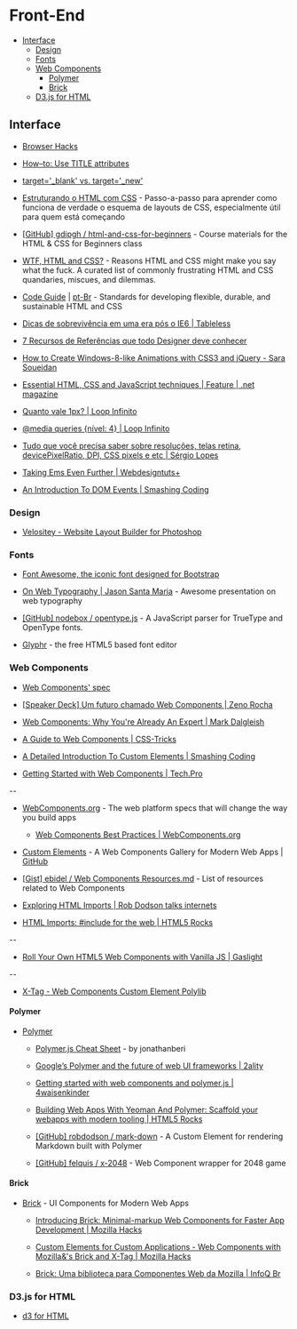 # Front-End


<!-- toc -->
* [Interface](#interface)
  * [Design](#design)
  * [Fonts](#fonts)
  * [Web Components](#web-components)
    * [Polymer](#polymer)
    * [Brick](#brick)
  * [D3.js for HTML](#d3js-for-html)

<!-- toc stop -->


## Interface

* [Browser Hacks](http://browserhacks.com/)

* [How–to: Use TITLE attributes](http://a11yproject.com/posts/title-attributes/)

* [target='_blank' vs. target='_new'](http://www.russellheimlich.com/blog/target_blank-vs-target_new/)

* [Estruturando o HTML com CSS](http://pt-br.learnlayout.com/) - Passo-a-passo para aprender como funciona de verdade o esquema de layouts de CSS, especialmente útil para quem está começando

* [[GitHub] gdipgh / html-and-css-for-beginners](https://github.com/gdipgh/html-and-css-for-beginners) - Course materials for the HTML & CSS for Beginners class

* [WTF, HTML and CSS?](http://mdo.github.io/wtf-html-css/) - Reasons HTML and CSS might make you say what the fuck. A curated list of commonly frustrating HTML and CSS quandaries, miscues, and dilemmas.

* [Code Guide](http://codeguide.co/) | [pt-Br](http://diegoeis.github.io/code-guide/) - Standards for developing flexible, durable, and sustainable HTML and CSS

* [Dicas de sobrevivência em uma era pós o IE6 | Tableless](http://tableless.com.br/dicas-de-sobrevivencia-ie6/)

* [7 Recursos de Referências que todo Designer deve conhecer](http://www.des1gnon.com/2013/02/7-recursos-de-referencias-que-todo-designer-deve-conhecer/)

* [How to Create Windows-8-like Animations with CSS3 and jQuery - Sara Soueidan](http://blog.sarasoueidan.com/windows8-animations/)

* [Essential HTML, CSS and JavaScript techniques | Feature | .net magazine](http://www.netmagazine.com/features/essential-html-css-and-javascript-techniques)

* [Quanto vale 1px? | Loop Infinito](http://loopinfinito.com.br/2013/11/12/quanto-vale-1px/)

* [@media queries {nível: 4} | Loop Infinito](http://loopinfinito.com.br/2013/11/26/media-queries-nivel-4/)

* [Tudo que você precisa saber sobre resoluções, telas retina, devicePixelRatio, DPI, CSS pixels e etc | Sérgio Lopes](http://sergiolopes.org/resolucoes-dpi-pixel-ratio-retina/)

* [Taking Ems Even Further | Webdesigntuts+](http://webdesign.tutsplus.com/articles/typography-articles/taking-ems-even-further/)

* [An Introduction To DOM Events | Smashing Coding](http://coding.smashingmagazine.com/2013/11/12/an-introduction-to-dom-events/)


### Design

* [Velositey - Website Layout Builder for Photoshop](http://dandkagency.com/velositey/)


### Fonts

* [Font Awesome, the iconic font designed for Bootstrap](http://fortawesome.github.io/Font-Awesome/)

* [On Web Typography | Jason Santa Maria](http://www.besquare.me/session/on-web-typography/) - Awesome presentation on web typography 

* [[GitHub] nodebox / opentype.js](https://github.com/nodebox/opentype.js) - A JavaScript parser for TrueType and OpenType fonts. 

* [Glyphr](http://glyphrstudio.com/) - the free HTML5 based font editor


### Web Components

* [Web Components' spec](http://www.w3.org/TR/2013/WD-components-intro-20130606/)

* [[Speaker Deck] Um futuro chamado Web Components | Zeno Rocha](https://speakerdeck.com/zenorocha/um-futuro-chamado-web-components)

* [Web Components: Why You're Already An Expert | Mark Dalgleish](http://markdalgleish.com/2013/11/web-components-why-youre-already-an-expert/)

* [A Guide to Web Components | CSS-Tricks](http://css-tricks.com/modular-future-web-components/)

* [A Detailed Introduction To Custom Elements | Smashing Coding](http://coding.smashingmagazine.com/2014/03/04/introduction-to-custom-elements/)

* [Getting Started with Web Components | Tech.Pro](http://tech.pro/blog/1940/getting-started-with-web-components)

--

* [WebComponents.org](http://webcomponents.github.io/) - The web platform specs that will change the way you build apps

  * [Web Components Best Practices | WebComponents.org](http://webcomponents.github.io/articles/web-components-best-practices/)

* [Custom Elements](http://customelements.io/) - A Web Components Gallery for Modern Web Apps | [GitHub](https://github.com/customelements/customelements.io)

* [[Gist] ebidel / Web Components Resources.md](https://gist.github.com/ebidel/6314025) - List of resources related to Web Components

* [Exploring HTML Imports | Rob Dodson talks internets](http://robdodson.me/blog/2013/08/20/exploring-html-imports/)

* [HTML Imports: #include for the web | HTML5 Rocks](http://www.html5rocks.com/en/tutorials/webcomponents/imports/)

--

* [Roll Your Own HTML5 Web Components with Vanilla JS | Gaslight](http://gaslight.co/blog/roll-your-own-html5-web-components-with-vanilla-js)

--

* [X-Tag - Web Components Custom Element Polylib](http://www.x-tags.org/)


#### Polymer 

* [Polymer](http://www.polymer-project.org/)

  * [Polymer.js Cheat Sheet](http://www.cheatography.com/jonathanberi/cheat-sheets/polymer-js/) - by jonathanberi

  * [Google’s Polymer and the future of web UI frameworks | 2ality](http://www.2ality.com/2013/05/google-polymer.html)

  * [Getting started with web components and polymer.js | 4waisenkinder](http://4waisenkinder.de/blog/2013/09/21/getting-started-with-web-components-and-polymer-dot-js/)

  * [Building Web Apps With Yeoman And Polymer: Scaffold your webapps with modern tooling | HTML5 Rocks](http://www.html5rocks.com/en/tutorials/webcomponents/yeoman/)

  * [[GitHub] robdodson / mark-down](https://github.com/robdodson/mark-down) - A Custom Element for rendering Markdown built with Polymer

  * [[GitHub] felquis / x-2048](https://github.com/felquis/x-2048/) - Web Component wrapper for 2048 game


#### Brick

* [Brick](http://mozilla.github.io/brick/) - UI Components for Modern Web Apps

  * [Introducing Brick: Minimal-markup Web Components for Faster App Development | Mozilla Hacks](https://hacks.mozilla.org/2013/08/introducing-brick-minimal-markup-web-components-for-faster-app-development/)

  * [Custom Elements for Custom Applications - Web Components with Mozilla&'s Brick and X-Tag | Mozilla Hacks](https://hacks.mozilla.org/2014/03/custom-elements-for-custom-applications-web-components-with-mozillas-brick-and-x-tag/)

  * [Brick: Uma biblioteca para Componentes Web da Mozilla | InfoQ Br](http://www.infoq.com/br/news/2013/09/mozilla-brick-componentes-web)


### D3.js for HTML

* [d3 for HTML](http://macwright.org/2013/07/07/d3-for-html.html)
